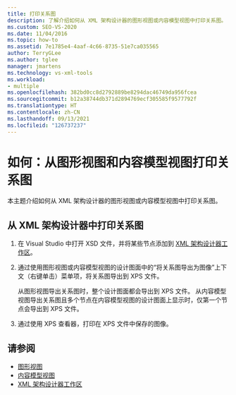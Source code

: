 ```yaml
---
title: 打印关系图
description: 了解介绍如何从 XML 架构设计器的图形视图或内容模型视图中打印关系图。
ms.custom: SEO-VS-2020
ms.date: 11/04/2016
ms.topic: how-to
ms.assetid: 7e1785e4-4aaf-4c66-8735-51e7ca035565
author: TerryGLee
ms.author: tglee
manager: jmartens
ms.technology: vs-xml-tools
ms.workload:
- multiple
ms.openlocfilehash: 382bd0cc8d2792889be8294dac46749da956fcea
ms.sourcegitcommit: b12a38744db371d2894769ecf305585f9577792f
ms.translationtype: HT
ms.contentlocale: zh-CN
ms.lasthandoff: 09/13/2021
ms.locfileid: "126737237"
---
```

# <a name="how-to-print-diagrams-from-the-graph-view-and-the-content-model-view"></a>如何：从图形视图和内容模型视图打印关系图

本主题介绍如何从 XML 架构设计器的图形视图或内容模型视图中打印关系图。

## <a name="to-print-diagrams-from-the-xml-schema-designer"></a>从 XML 架构设计器中打印关系图

1. 在 Visual Studio 中打开 XSD 文件，并将某些节点添加到 [XML 架构设计器工作区](../xml-tools/xml-schema-designer-workspace.md)。

2. 通过使用图形视图或内容模型视图的设计图面中的“将关系图导出为图像”上下文（右键单击）菜单项，将关系图导出到 XPS 文件。

     从图形视图导出关系图时，整个设计图面都会导出到 XPS 文件。 从内容模型视图导出关系图且多个节点在内容模型视图的设计图面上显示时，仅第一个节点会导出到 XPS 文件。

3. 通过使用 XPS 查看器，打印在 XPS 文件中保存的图像。

## <a name="see-also"></a>请参阅

- [图形视图](../xml-tools/graph-view.md)
- [内容模型视图](../xml-tools/content-model-view.md)
- [XML 架构设计器工作区](../xml-tools/xml-schema-designer-workspace.md)
